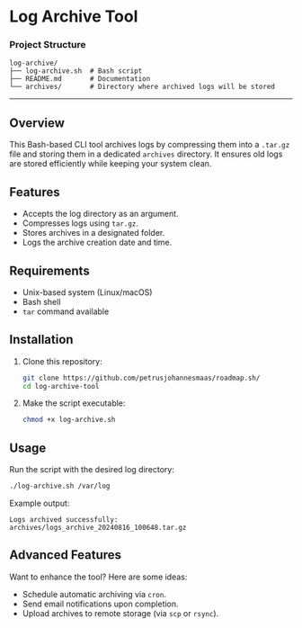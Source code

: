 # Log Archive Tool

### **Project Structure**
```
log-archive/
├── log-archive.sh  # Bash script
├── README.md       # Documentation
└── archives/       # Directory where archived logs will be stored
```

---

## Overview
This Bash-based CLI tool archives logs by compressing them into a `.tar.gz` file and storing them in a dedicated `archives` directory. It ensures old logs are stored efficiently while keeping your system clean.

## Features
- Accepts the log directory as an argument.
- Compresses logs using `tar.gz`.
- Stores archives in a designated folder.
- Logs the archive creation date and time.

## Requirements
- Unix-based system (Linux/macOS)
- Bash shell
- `tar` command available

## Installation
1. Clone this repository:
   ```bash
   git clone https://github.com/petrusjohannesmaas/roadmap.sh/
   cd log-archive-tool
   ```

2. Make the script executable:
   ```bash
   chmod +x log-archive.sh
   ```

## Usage
Run the script with the desired log directory:
```bash
./log-archive.sh /var/log
```
Example output:
```
Logs archived successfully: archives/logs_archive_20240816_100648.tar.gz
```

## Advanced Features
Want to enhance the tool? Here are some ideas:
- Schedule automatic archiving via `cron`.
- Send email notifications upon completion.
- Upload archives to remote storage (via `scp` or `rsync`).
